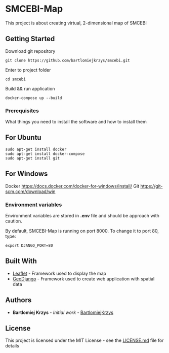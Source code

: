 # SMCEBI-Map

This project is about creating virtual, 2-dimensional map of SMCEBI

## Getting Started

Download git repository

```
git clone https://github.com/bartlomiejkrzys/smcebi.git
```

Enter to project folder

```
cd smcebi
```

Build && run application

```
docker-compose up --build
```


### Prerequisites

What things you need to install the software and how to install them

## For Ubuntu

```
sudo apt-get install docker
sudo apt-get install docker-compose
sudo apt-get install git
```

## For Windows

Docker https://docs.docker.com/docker-for-windows/install/
Git https://git-scm.com/download/win


### Environment variables

Environment variables are stored in **.env** file and should be approach with caution.

By default, SMCEBI-Map is running on port 8000. To change it to port 80, type:

```
export DJANGO_PORT=80
```

## Built With

* [Leaflet](http://leafletjs.com/) - Framework used to display the map
* [GeoDjango](https://docs.djangoproject.com/en/2.0/ref/contrib/gis/) - Framework used to create web application with spatial data

## Authors

* **Bartlomiej Krzys** - *Initial work* - [BartlomiejKrzys](https://github.com/bartlomiejkrzys)

## License

This project is licensed under the MIT License - see the [LICENSE.md](LICENSE.md) file for details

